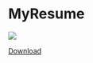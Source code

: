 # MyResume

![](https://github.com/user-attachments/assets/578a1fb1-9632-42fa-a77f-0fd2cc29c0c5)

[Download](https://github.com/user-attachments/files/16426667/Ayaan-Siddiqui-Resume-USLetter.pdf)
